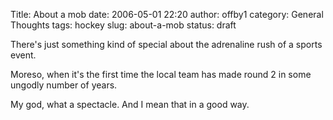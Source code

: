 Title: About a mob
date: 2006-05-01 22:20
author: offby1
category: General Thoughts
tags: hockey
slug: about-a-mob
status: draft

There's just something kind of special about the adrenaline rush of a sports event.

Moreso, when it's the first time the local team has made round 2 in some ungodly number of years.

My god, what a spectacle. And I mean that in a good way.

